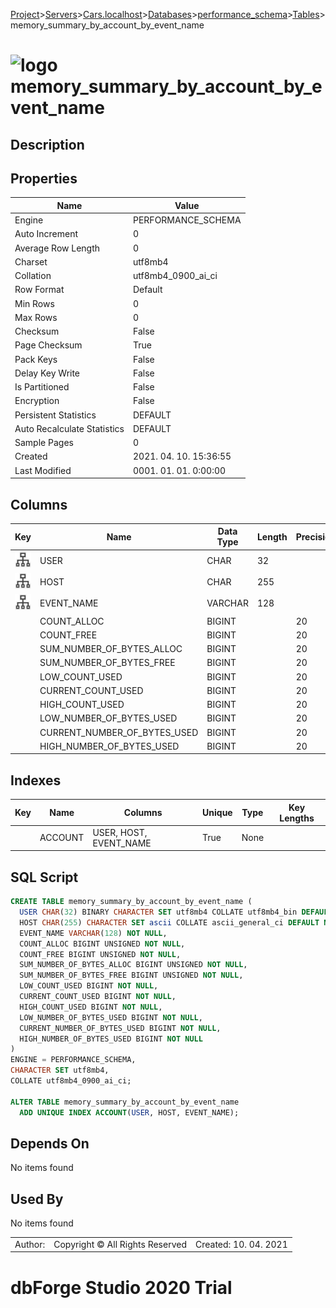 [Project](../../../../../startpage.md)>[Servers](../../../../Servers.md)>[Cars.localhost](../../../Cars.localhost.md)>[Databases](../../Databases.md)>[performance_schema](../performance_schema.md)>[Tables](Tables.md)>memory_summary_by_account_by_event_name


# ![logo](../../../../../Images/table64.svg) memory_summary_by_account_by_event_name

## <a name="#Description"></a>Description
> 
## <a name="#Properties"></a>Properties
|Name|Value|
|---|---|
|Engine|PERFORMANCE_SCHEMA|
|Auto Increment|0|
|Average Row Length|0|
|Charset|utf8mb4|
|Collation|utf8mb4_0900_ai_ci|
|Row Format|Default|
|Min Rows|0|
|Max Rows|0|
|Checksum|False|
|Page Checksum|True|
|Pack Keys|False|
|Delay Key Write|False|
|Is Partitioned|False|
|Encryption|False|
|Persistent Statistics|DEFAULT|
|Auto Recalculate Statistics|DEFAULT|
|Sample Pages|0|
|Created|2021. 04. 10. 15:36:55|
|Last Modified|0001. 01. 01. 0:00:00|


## <a name="#Columns"></a>Columns
|Key|Name|Data Type|Length|Precision|Scale|Unsigned|Zerofill|Binary|Not Null|Auto Increment|Default|Virtual|Description|
|:---:|---|---|---|---|---|---|---|---|---|---|---|---|---|
|[![Indexes ACCOUNT](../../../../../Images/index.svg)](#Indexes)|USER|CHAR|32|||False|False|True|False|False|NULL|False||
|[![Indexes ACCOUNT](../../../../../Images/index.svg)](#Indexes)|HOST|CHAR|255|||False|False|False|False|False|NULL|False||
|[![Indexes ACCOUNT](../../../../../Images/index.svg)](#Indexes)|EVENT_NAME|VARCHAR|128|||False|False|False|True|False||False||
||COUNT_ALLOC|BIGINT||20||True|False|False|True|False||False||
||COUNT_FREE|BIGINT||20||True|False|False|True|False||False||
||SUM_NUMBER_OF_BYTES_ALLOC|BIGINT||20||True|False|False|True|False||False||
||SUM_NUMBER_OF_BYTES_FREE|BIGINT||20||True|False|False|True|False||False||
||LOW_COUNT_USED|BIGINT||20||False|False|False|True|False||False||
||CURRENT_COUNT_USED|BIGINT||20||False|False|False|True|False||False||
||HIGH_COUNT_USED|BIGINT||20||False|False|False|True|False||False||
||LOW_NUMBER_OF_BYTES_USED|BIGINT||20||False|False|False|True|False||False||
||CURRENT_NUMBER_OF_BYTES_USED|BIGINT||20||False|False|False|True|False||False||
||HIGH_NUMBER_OF_BYTES_USED|BIGINT||20||False|False|False|True|False||False||

## <a name="#Indexes"></a>Indexes
|Key|Name|Columns|Unique|Type|Key Lengths|
|:---:|---|---|---|---|---|
||ACCOUNT|USER, HOST, EVENT_NAME|True|None||

## <a name="#SqlScript"></a>SQL Script
```SQL
CREATE TABLE memory_summary_by_account_by_event_name (
  USER CHAR(32) BINARY CHARACTER SET utf8mb4 COLLATE utf8mb4_bin DEFAULT NULL,
  HOST CHAR(255) CHARACTER SET ascii COLLATE ascii_general_ci DEFAULT NULL,
  EVENT_NAME VARCHAR(128) NOT NULL,
  COUNT_ALLOC BIGINT UNSIGNED NOT NULL,
  COUNT_FREE BIGINT UNSIGNED NOT NULL,
  SUM_NUMBER_OF_BYTES_ALLOC BIGINT UNSIGNED NOT NULL,
  SUM_NUMBER_OF_BYTES_FREE BIGINT UNSIGNED NOT NULL,
  LOW_COUNT_USED BIGINT NOT NULL,
  CURRENT_COUNT_USED BIGINT NOT NULL,
  HIGH_COUNT_USED BIGINT NOT NULL,
  LOW_NUMBER_OF_BYTES_USED BIGINT NOT NULL,
  CURRENT_NUMBER_OF_BYTES_USED BIGINT NOT NULL,
  HIGH_NUMBER_OF_BYTES_USED BIGINT NOT NULL
)
ENGINE = PERFORMANCE_SCHEMA,
CHARACTER SET utf8mb4,
COLLATE utf8mb4_0900_ai_ci;

ALTER TABLE memory_summary_by_account_by_event_name 
  ADD UNIQUE INDEX ACCOUNT(USER, HOST, EVENT_NAME);
```

## <a name="#DependsOn"></a>Depends On
No items found

## <a name="#UsedBy"></a>Used By
No items found

||||
|---|---|---|
|Author: |Copyright © All Rights Reserved|Created: 10. 04. 2021|
# dbForge Studio 2020 Trial